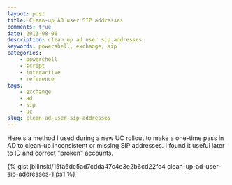 ```yaml
---
layout: post
title: Clean-up AD user SIP addresses
comments: true
date: 2013-08-06
description: clean up ad user sip addresses
keywords: powershell, exchange, sip
categories:
    - powershell
    - script
    - interactive
    - reference
tags:
    - exchange
    - ad
    - sip
    - uc
slug: clean-ad-user-sip-addresses
---
```

Here's a method I used during a new UC rollout to make a one-time pass in AD to clean-up inconsistent or missing SIP addresses.
I found it useful later to ID and correct "broken" accounts.

{% gist jbilinski/15fa6dc5ad7cdda47c4e3e2b6cd22fc4 clean-up-ad-user-sip-addresses-1.ps1 %}

